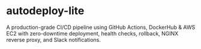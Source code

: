 # autodeploy-lite
A production-grade CI/CD pipeline using GitHub Actions, DockerHub &amp; AWS EC2 with zero-downtime deployment, health checks, rollback, NGINX reverse proxy, and Slack notifications.
